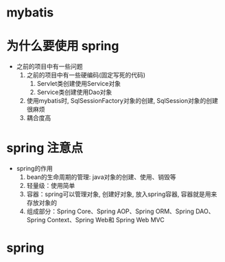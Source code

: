 # mybatis

# 为什么要使用 spring

- 之前的项目中有一些问题
    1. 之前的项目中有一些硬编码(固定写死的代码)
        1. Servlet类创建使用Service对象
        2. Service类创建使用Dao对象
    2. 使用mybatis时, SqlSessionFactory对象的创建, SqlSession对象的创建很麻烦
    3. 耦合度高

# spring 注意点

- spring的作用
    1. bean的生命周期的管理: java对象的创建、使用、销毁等
    2. 轻量级：使用简单
    3. 容器：spring可以管理对象, 创建好对象, 放入spring容器, 容器就是用来存放对象的
    4. 组成部分：Spring Core、Spring AOP、Spring ORM、Spring DAO、Spring Context、Spring Web和 Spring Web MVC
# spring
